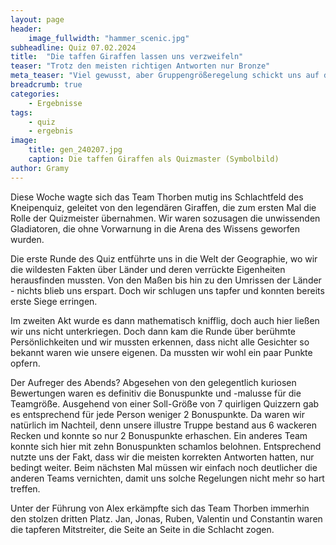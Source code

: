 ```yaml
---
layout: page
header:
    image_fullwidth: "hammer_scenic.jpg"
subheadline: Quiz 07.02.2024
title:  "Die taffen Giraffen lassen uns verzweifeln"
teaser: "Trotz den meisten richtigen Antworten nur Bronze"
meta_teaser: "Viel gewusst, aber Gruppengrößeregelung schickt uns auf den Bronzerang"
breadcrumb: true
categories:
    - Ergebnisse
tags:
    - quiz
    - ergebnis
image:
    title: gen_240207.jpg
    caption: Die taffen Giraffen als Quizmaster (Symbolbild)
author: Gramy
---
```


Diese Woche wagte sich das Team Thorben mutig ins Schlachtfeld des Kneipenquiz, geleitet von den legendären Giraffen, die zum ersten Mal die Rolle der Quizmeister übernahmen. 
Wir waren sozusagen die unwissenden Gladiatoren, die ohne Vorwarnung in die Arena des Wissens geworfen wurden.

Die erste Runde des Quiz entführte uns in die Welt der Geographie, wo wir die wildesten Fakten über Länder und deren verrückte Eigenheiten herausfinden mussten. 
Von den Maßen bis hin zu den Umrissen der Länder - nichts blieb uns erspart. 
Doch wir schlugen uns tapfer und konnten bereits erste Siege erringen.

Im zweiten Akt wurde es dann mathematisch knifflig, doch auch hier ließen wir uns nicht unterkriegen. 
Doch dann kam die Runde über berühmte Persönlichkeiten und wir mussten erkennen, dass nicht alle Gesichter so bekannt waren wie unsere eigenen. 
Da mussten wir wohl ein paar Punkte opfern.

Der Aufreger des Abends? 
Abgesehen von den gelegentlich kuriosen Bewertungen waren es definitiv die Bonuspunkte und -malusse für die Teamgröße. 
Ausgehend von einer Soll-Größe von 7 quirligen Quizzern gab es entsprechend für jede Person weniger 2 Bonuspunkte. 
Da waren wir natürlich im Nachteil, denn unsere illustre Truppe bestand aus 6 wackeren Recken und konnte so nur 2 Bonuspunkte erhaschen.
Ein anderes Team konnte sich hier mit zehn Bonuspunkten schamlos belohnen.
Entsprechend nutzte uns der Fakt, dass wir die meisten korrekten Antworten hatten, nur bedingt weiter.
Beim nächsten Mal müssen wir einfach noch deutlicher die anderen Teams vernichten, damit uns solche Regelungen nicht mehr so hart treffen.

Unter der Führung von Alex erkämpfte sich das Team Thorben immerhin den stolzen dritten Platz. 
Jan, Jonas, Ruben, Valentin und Constantin waren die tapferen Mitstreiter, die Seite an Seite in die Schlacht zogen.